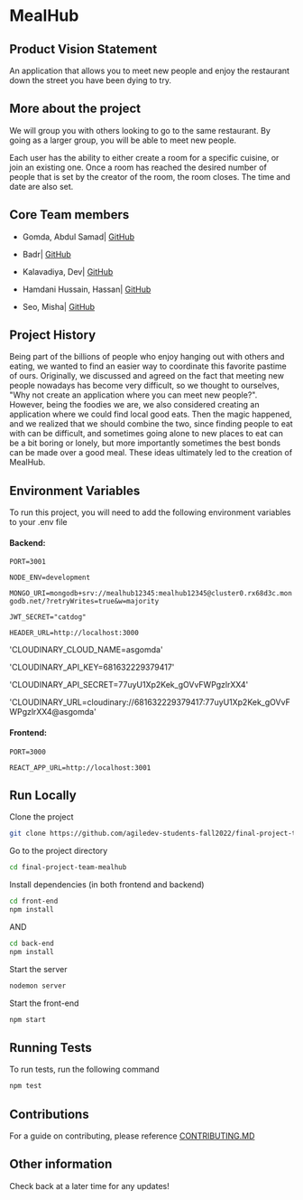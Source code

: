 # MealHub

## Product Vision Statement
An application that allows you to meet new people and enjoy the restaurant down the street you have been dying to try.

## More about the project 
We will group you with others looking to go to the same restaurant. By going as a larger group, you will be able to meet new people. 

Each user has the ability to either create a room for a specific cuisine, or join an existing one. Once a room has reached the desired number of people that is set by the creator of the room, the room closes. The time and date are also set.


## Core Team members
* Gomda, Abdul Samad| <a href="https://github.com/asgomda">GitHub</a></br>

* Badr| <a href="https://github.com/ubadr">GitHub</a></br>

* Kalavadiya, Dev| <a href="https://github.com/Dev-Kalavadia">GitHub</a></br>

* Hamdani Hussain, Hassan| <a href="https://github.com/hassanhamdani"> GitHub</a></br>

* Seo, Misha| <a href="https://github.com/mishaseo"> GitHub </a>

## Project History
Being part of the billions of people who enjoy hanging out with others and eating, we wanted to find an easier way to coordinate this favorite pastime of ours.  Originally, we discussed and agreed on the fact that meeting new people nowadays has become very difficult, so we thought to ourselves, "Why not create an application where you can meet new people?".  However, being the foodies we are, we also considered creating an application where we could find local good eats.  Then the magic happened, and we realized that we should combine the two, since finding people to eat with can be difficult, and sometimes going alone to new places to eat can be a bit boring or lonely, but more importantly sometimes the best bonds can be made over a good meal.  These ideas ultimately led to the creation of MealHub.

## Environment Variables

To run this project, you will need to add the following environment variables to your .env file

#### Backend:

`PORT=3001`

`NODE_ENV=development`

`MONGO_URI=mongodb+srv://mealhub12345:mealhub12345@cluster0.rx68d3c.mongodb.net/?retryWrites=true&w=majority`

`JWT_SECRET="catdog"`

`HEADER_URL=http://localhost:3000`

'CLOUDINARY_CLOUD_NAME=asgomda'

'CLOUDINARY_API_KEY=681632229379417'

'CLOUDINARY_API_SECRET=77uyU1Xp2Kek_gOVvFWPgzlrXX4'

'CLOUDINARY_URL=cloudinary://681632229379417:77uyU1Xp2Kek_gOVvFWPgzlrXX4@asgomda'

#### Frontend:

`PORT=3000`

`REACT_APP_URL=http://localhost:3001`

## Run Locally

Clone the project

```bash
git clone https://github.com/agiledev-students-fall2022/final-project-team-mealhub.git
```

Go to the project directory

```bash
cd final-project-team-mealhub
```

Install dependencies (in both frontend and backend)

```bash
cd front-end
npm install
```
AND
```bash
cd back-end
npm install
```

Start the server

```bash
nodemon server
```

Start the front-end

```bash
npm start
```


## Running Tests

To run tests, run the following command

```bash
npm test
```


## Contributions
For a guide on contributing, please reference <a href="https://github.com/agiledev-students-fall2022/final-project-team-mealhub/blob/master/CONTRIBUTING.md">CONTRIBUTING.MD</a>

## Other information
Check back at a later time for any updates!
